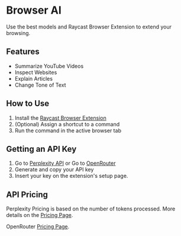 # Browser AI

Use the best models and Raycast Browser Extension to extend your browsing.

## Features

- Summarize YouTube Videos
- Inspect Websites
- Explain Articles
- Change Tone of Text

## How to Use

1. Install the [Raycast Browser Extension](https://www.raycast.com/browser-extension)
2. (Optional) Assign a shortcut to a command
3. Run the command in the active browser tab

## Getting an API Key

1. Go to [Perplexity API](https://www.perplexity.ai/settings/api) or Go to [OpenRouter](https://openrouter.ai/docs#models)
2. Generate and copy your API key
3. Insert your key on the extension's setup page.

## API Pricing

Perplexity
Pricing is based on the number of tokens processed. More details on the [Pricing Page](https://docs.perplexity.ai/docs/pricing).

OpenRouter
[Pricing Page](https://openrouter.ai/docs#models).

